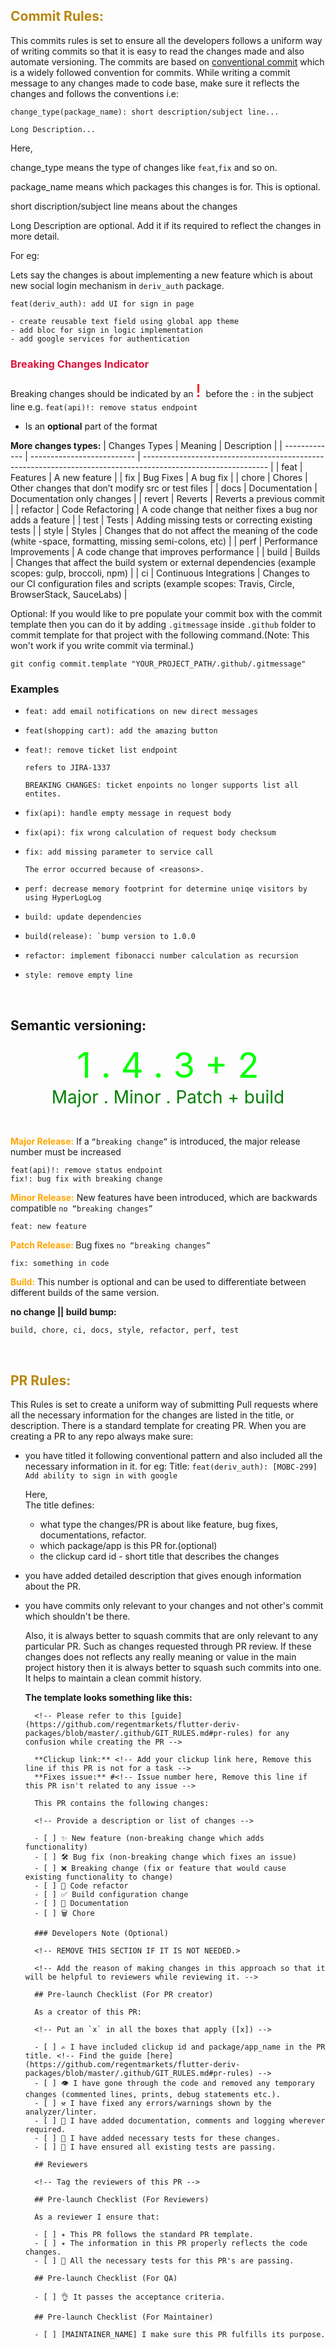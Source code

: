 ## <span style="color:DarkGoldenRod">Commit Rules:</span>
This commits rules is set to ensure all the developers follows a uniform way of writing commits so that it is easy to read the changes made and also automate versioning.
The commits are based on [conventional commit](https://www.conventionalcommits.org/en/v1.0.0/) which is a widely followed convention for commits. While writing a commit message to any changes made to code base, make sure it reflects the changes and follows the conventions i.e:

```
change_type(package_name): short description/subject line...

Long Description...
```

Here,

change_type means the type of changes like `feat`,`fix` and so on.

package_name means which packages this changes is for. This is optional.

short discription/subject line means about the changes

Long Description are optional. Add it if its required to reflect the changes in more detail.

For eg:

Lets say the changes is about implementing a new feature which is about new social login mechanism in `deriv_auth` package.

```
feat(deriv_auth): add UI for sign in page

- create reusable text field using global app theme
- add bloc for sign in logic implementation
- add google services for authentication
```
### <span style="color:Crimson">Breaking Changes Indicator</span>
Breaking changes should be indicated by an 
<span style="color:red;font-size:2em"> ! </span> 
before the `:` in the subject line e.g. `feat(api)!: remove status endpoint`
* Is an **optional** part of the format

<b>More changes types:</b>
| Changes Types | Meaning                    | Description                                                                                                   |
| ------------- | -------------------------- | ------------------------------------------------------------------------------------------------------------- |
| feat          | Features                   | A new feature                                                                                                 |
| fix           | Bug Fixes                  | A bug fix                                                                                                     |
| chore         | Chores                     | Other changes that don’t modify src or test files                                                             |
| docs          | Docume­ntation             | Docume­ntation only changes                                                                                   |
| revert        | Reverts                    | Reverts a previous commit                                                                                     |
| refactor      | Code Refact­oring          | A code change that neither fixes a bug nor adds a feature                                                     |
| test          | Tests                      | Adding missing tests or correcting existing tests                                                             |
| style         | Styles                     | Changes that do not affect the meaning of the code (white­ -space, format­ting, missing semi-c­olons, etc)    |
| perf          | Perfor­mance Improv­ements | A code change that improves perfor­mance                                                                      |
| build         | Builds                     | Changes that affect the build system or external depend­encies (example scopes: gulp, broccoli, npm)          |
| ci            | Continuous Integr­ations   | Changes to our CI config­uration files and scripts (example scopes: Travis, Circle, Browse­rStack, SauceLabs) |

Optional: If you would like to pre populate your commit box with the commit template then you can do it by adding `.gitmessage` inside `.github` folder to commit template for that project with the following command.(Note: This won't work if you write commit via terminal.)

`git config commit.template "YOUR_PROJECT_PATH/.github/.gitmessage"`

### Examples
* ```
  feat: add email notifications on new direct messages
  ```
* ```
  feat(shopping cart): add the amazing button
  ```
* ```
  feat!: remove ticket list endpoint

  refers to JIRA-1337

  BREAKING CHANGES: ticket enpoints no longer supports list all entites.
  ```
* ```
  fix(api): handle empty message in request body
  ```
* ```
  fix(api): fix wrong calculation of request body checksum
  ```
* ```
  fix: add missing parameter to service call

  The error occurred because of <reasons>.
  ```
* ```
  perf: decrease memory footprint for determine uniqe visitors by using HyperLogLog
  ```
* ```
  build: update dependencies
  ```
* ```
  build(release): `bump version to 1.0.0
  ```
* ```
  refactor: implement fibonacci number calculation as recursion
  ```
* ```
  style: remove empty line
  ```
<p>&nbsp;</p>

## Semantic versioning:
<center><span style="color:lime; font-size: 4em;">1 . 4 . 3 + 2</span></center>
<center><span style="color:green; font-size: 2em;">Major . Minor . Patch + build</span></center>
<p>&nbsp;</p>

<b><span style="color:orange">Major Release:</span></b>
If a ```“breaking change”``` is introduced, the major release number must be increased

```
feat(api)!: remove status endpoint
fix!: bug fix with breaking change
```

<b><span style="color:orange">Minor Release:</span></b>
New features have been introduced, which are backwards compatible ```no “breaking changes”```


```
feat: new feature
```

<b><span style="color:orange">Patch Release: </span></b>
Bug fixes ```no “breaking changes”```</br>
```
fix: something in code
```

<b><span style="color:orange">Build:</span></b> This number is optional and can be used to differentiate between different builds of the same version.
</br>

<b>no change || build bump:</b>
```
build, chore, ci, docs, style, refactor, perf, test
```
<p>&nbsp;</p>

## <span style="color:DarkGoldenRod">PR Rules:</span>

This Rules is set to create a uniform way of submitting Pull requests where all the necessary information for the changes are listed in the title, or description. There is a standard template for creating PR. When you are creating a PR to any repo always make sure:

- you have titled it following conventional pattern and also included all the necessary information in it.
  for eg:
  Title: `feat(deriv_auth): [MOBC-299] Add ability to sign in with google`

  Here,</br> The title defines:

  - what type the changes/PR is about like feature, bug fixes, documentations, refactor. </br>
  - which package/app is this PR for.(optional) </br>
  - the clickup card id - short title that describes the changes </br>

- you have added detailed description that gives enough information about the PR.
- you have commits only relevant to your changes and not other's commit which shouldn't be there.

  Also, it is always better to squash commits that are only relevant to any particular PR. Such as changes requested through PR review. If these changes does not reflects any really meaning or value in the main project history then it is always better to squash such commits into one. It helps to maintain a clean commit history.

  **The template looks something like this:**

        <!-- Please refer to this [guide](https://github.com/regentmarkets/flutter-deriv-packages/blob/master/.github/GIT_RULES.md#pr-rules) for any confusion while creating the PR -->

        **Clickup link:** <!-- Add your clickup link here, Remove this line if this PR is not for a task -->
        **Fixes issue:** #<!-- Issue number here, Remove this line if this PR isn't related to any issue -->

        This PR contains the following changes:

        <!-- Provide a description or list of changes -->

        - [ ] ✨ New feature (non-breaking change which adds functionality)
        - [ ] 🛠️ Bug fix (non-breaking change which fixes an issue)
        - [ ] ❌ Breaking change (fix or feature that would cause existing functionality to change)
        - [ ] 🧹 Code refactor
        - [ ] ✅ Build configuration change
        - [ ] 📝 Documentation
        - [ ] 🗑️ Chore

        ### Developers Note (Optional)

        <!-- REMOVE THIS SECTION IF IT IS NOT NEEDED.>

        <!-- Add the reason of making changes in this approach so that it will be helpful to reviewers while reviewing it. -->

        ## Pre-launch Checklist (For PR creator)

        As a creator of this PR:

        <!-- Put an `x` in all the boxes that apply ([x]) -->

        - [ ] ✍️ I have included clickup id and package/app_name in the PR title. <!-- Find the guide [here](https://github.com/regentmarkets/flutter-deriv-packages/blob/master/.github/GIT_RULES.md#pr-rules) -->
        - [ ] 👁️ I have gone through the code and removed any temporary changes (commented lines, prints, debug statements etc.).
        - [ ] ⚒️ I have fixed any errors/warnings shown by the analyzer/linter.
        - [ ] 📝 I have added documentation, comments and logging wherever required.
        - [ ] 🧪 I have added necessary tests for these changes.
        - [ ] 🔎 I have ensured all existing tests are passing.

        ## Reviewers

        <!-- Tag the reviewers of this PR -->

        ## Pre-launch Checklist (For Reviewers)

        As a reviewer I ensure that:

        - [ ] ✴️ This PR follows the standard PR template.
        - [ ] ✴️ The information in this PR properly reflects the code changes.
        - [ ] 🧪 All the necessary tests for this PR's are passing.

        ## Pre-launch Checklist (For QA)

        - [ ] 👌 It passes the acceptance criteria.

        ## Pre-launch Checklist (For Maintainer)

        - [ ] [MAINTAINER_NAME] I make sure this PR fulfills its purpose.
